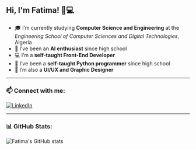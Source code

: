 ## Hi, I'm Fatima! 👋💻

- 🎓 I’m currently studying **Computer Science and Engineering** at the *Engineering School of Computer Sciences and Digital Technologies*, Algeria <br/>
- 🤖 I’ve been an **AI enthusiast** since high school <br/>
- 💻 I’m a **self-taught Front-End Developer** <br/>
- 🐍 I’ve been a **self-taught Python programmer** since high school <br/>
- 🎨 I’m also a **UI/UX and Graphic Designer** <br/>

---

### 📫 Connect with me:
[![LinkedIn](https://img.shields.io/badge/LinkedIn-0077B5?style=for-the-badge&logo=linkedin&logoColor=white)](https://www.linkedin.com/in/fatima-aliche-695482304/)

---

### 📊 GitHub Stats:
![Fatima's GitHub stats](https://github-readme-stats.vercel.app/api?username=amitaf05&show_icons=true&theme=radical)

